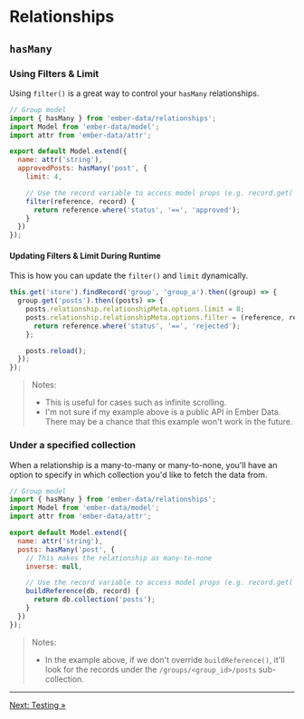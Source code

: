 # Relationships

## `hasMany`

### Using Filters & Limit

Using `filter()` is a great way to control your `hasMany` relationships.

```javascript
// Group model
import { hasMany } from 'ember-data/relationships';
import Model from 'ember-data/model';
import attr from 'ember-data/attr';

export default Model.extend({
  name: attr('string'),
  approvedPosts: hasMany('post', {
    limit: 4,

    // Use the record variable to access model props (e.g. record.get('name'))
    filter(reference, record) {
      return reference.where('status', '==', 'approved');
    }
  })
});
```

#### Updating Filters & Limit During Runtime

This is how you can update the `filter()` and `limit` dynamically.

```javascript
this.get('store').findRecord('group', 'group_a').then((group) => {
  group.get('posts').then((posts) => {
    posts.relationship.relationshipMeta.options.limit = 8;
    posts.relationship.relationshipMeta.options.filter = (reference, record) => {
      return reference.where('status', '==', 'rejected');
    };

    posts.reload();
  });
});
```

> Notes:
>
> - This is useful for cases such as infinite scrolling.
> - I'm not sure if my example above is a public API in Ember Data. There may be a chance that this example won't work in the future.

### Under a specified collection

When a relationship is a many-to-many or many-to-none, you'll have an option to specify in which collection you'd like to fetch the data from.

```javascript
// Group model
import { hasMany } from 'ember-data/relationships';
import Model from 'ember-data/model';
import attr from 'ember-data/attr';

export default Model.extend({
  name: attr('string'),
  posts: hasMany('post', {
    // This makes the relationship as many-to-none
    inverse: null,

    // Use the record variable to access model props (e.g. record.get('name'))
    buildReference(db, record) {
      return db.collection('posts');
    }
  })
});
```

> Notes:
>
> - In the example above, if we don't override `buildReference()`, it'll look for the records under the `/groups/<group_id>/posts` sub-collection.

---

[Next: Testing »](https://github.com/rmmmp/ember-cloud-firestore-adapter/blob/master/guides/07-testing.md)
